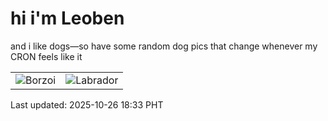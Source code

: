 # hi i'm Leoben

and i like dogs—so have some random dog pics that change whenever my CRON feels like it

|  |  |
|--------|----------|
| ![Borzoi](https://random-dog-vercel.vercel.app/api/random-borzoi?v=1761474811) | ![Labrador](https://random-dog-vercel.vercel.app/api/random-labrador?v=1761474811) |

Last updated: 2025-10-26 18:33 PHT

